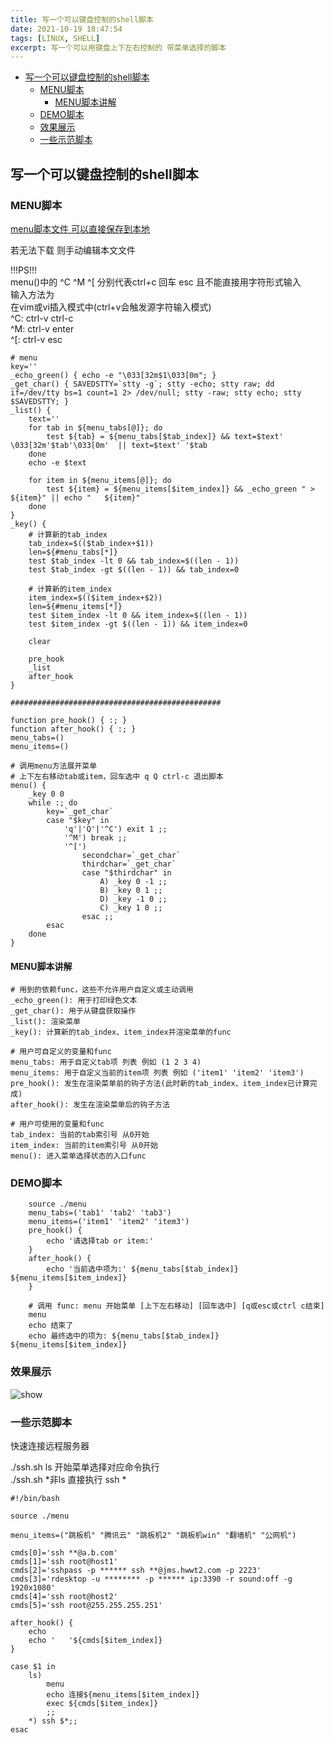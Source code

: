 ```yaml
---
title: 写一个可以键盘控制的shell脚本
date: 2021-10-19 18:47:54
tags: [LINUX, SHELL]
excerpt: 写一个可以用键盘上下左右控制的 带菜单选择的脚本
---
```


<!-- markdown-toc GitLab -->

* [写一个可以键盘控制的shell脚本](#写一个可以键盘控制的shell脚本)
  * [MENU脚本](#menu脚本)
    * [MENU脚本讲解](#menu脚本讲解)
  * [DEMO脚本](#demo脚本)
  * [效果展示](#效果展示)
  * [一些示范脚本](#一些示范脚本)

<!-- markdown-toc -->

## 写一个可以键盘控制的shell脚本

### MENU脚本

[menu脚本文件 可以直接保存到本地](/file/menu)

若无法下载 则手动编辑本文文件

!!!PS!!!  
menu()中的 ^C ^M ^[ 分别代表ctrl+c 回车 esc 且不能直接用字符形式输入  
输入方法为  
在vim或vi插入模式中(ctrl+v会触发源字符输入模式)  
^C: ctrl-v ctrl-c  
^M: ctrl-v enter  
^[: ctrl-v esc


```shell
# menu
key=''
_echo_green() { echo -e "\033[32m$1\033[0m"; }
_get_char() { SAVEDSTTY=`stty -g`; stty -echo; stty raw; dd if=/dev/tty bs=1 count=1 2> /dev/null; stty -raw; stty echo; stty $SAVEDSTTY; }
_list() {
    text=''
    for tab in ${menu_tabs[@]}; do
        test ${tab} = ${menu_tabs[$tab_index]} && text=$text' \033[32m'$tab'\033[0m'  || text=$text' '$tab
    done
    echo -e $text

    for item in ${menu_items[@]}; do
        test ${item} = ${menu_items[$item_index]} && _echo_green " > ${item}" || echo "   ${item}"
    done
}
_key() {
    # 计算新的tab_index
    tab_index=$(($tab_index+$1))
    len=${#menu_tabs[*]}
    test $tab_index -lt 0 && tab_index=$((len - 1))
    test $tab_index -gt $((len - 1)) && tab_index=0

    # 计算新的item_index
    item_index=$(($item_index+$2))
    len=${#menu_items[*]}
    test $item_index -lt 0 && item_index=$((len - 1))
    test $item_index -gt $((len - 1)) && item_index=0

    clear

    pre_hook
    _list
    after_hook
}

###############################################

function pre_hook() { :; }
function after_hook() { :; }
menu_tabs=()
menu_items=()

# 调用menu方法展开菜单
# 上下左右移动tab或item，回车选中 q Q ctrl-c 退出脚本
menu() {
    _key 0 0
    while :; do
        key=`_get_char`
        case "$key" in
            'q'|'Q'|'^C') exit 1 ;;
            '^M') break ;;
            '^[')
                secondchar=`_get_char`
                thirdchar=`_get_char`
                case "$thirdchar" in
                    A) _key 0 -1 ;;
                    B) _key 0 1 ;;
                    D) _key -1 0 ;;
                    C) _key 1 0 ;;
                esac ;;
        esac
    done
}
```

#### MENU脚本讲解

```plaintext
# 用到的依赖func，这些不允许用户自定义或主动调用
_echo_green(): 用于打印绿色文本
_get_char(): 用于从键盘获取操作
_list(): 渲染菜单
_key(): 计算新的tab_index、item_index并渲染菜单的func

# 用户可自定义的变量和func
menu_tabs: 用于自定义tab项 列表 例如 (1 2 3 4)
menu_items: 用于自定义当前的item项 列表 例如 ('item1' 'item2' 'item3')
pre_hook(): 发生在渲染菜单前的钩子方法(此时新的tab_index、item_index已计算完成)
after_hook(): 发生在渲染菜单后的钩子方法

# 用户可使用的变量和func
tab_index: 当前的tab索引号 从0开始
item_index: 当前的item索引号 从0开始
menu(): 进入菜单选择状态的入口func
```

### DEMO脚本

```shell
    source ./menu
    menu_tabs=('tab1' 'tab2' 'tab3')
    menu_items=('item1' 'item2' 'item3')
    pre_hook() {
        echo '请选择tab or item:'
    }
    after_hook() {
        echo '当前选中项为:' ${menu_tabs[$tab_index]} ${menu_items[$item_index]}
    }

    # 调用 func: menu 开始菜单 [上下左右移动] [回车选中] [q或esc或ctrl c结束]
    menu
    echo 结束了
    echo 最终选中的项为: ${menu_tabs[$tab_index]} ${menu_items[$item_index]}
```

### 效果展示

![show](/img/如何写一个可以键盘控制的shell脚本/001.gif)

### 一些示范脚本

快速连接远程服务器  

./ssh.sh ls 开始菜单选择对应命令执行  
./ssh.sh \*非ls 直接执行 ssh *

```shell
#!/bin/bash

source ./menu

menu_items=("跳板机" "腾讯云" "跳板机2" "跳板机win" "翻墙机" "公网机")

cmds[0]='ssh **@a.b.com'
cmds[1]='ssh root@host1'
cmds[2]='sshpass -p ****** ssh **@jms.hwwt2.com -p 2223'
cmds[3]='rdesktop -u ******** -p ****** ip:3390 -r sound:off -g 1920x1080'
cmds[4]='ssh root@host2'
cmds[5]='ssh root@255.255.255.251'

after_hook() {
    echo
    echo '   '${cmds[$item_index]}
}

case $1 in
    ls)
        menu
        echo 连接${menu_items[$item_index]}
        exec ${cmds[$item_index]}
        ;;
    *) ssh $*;;
esac
```
